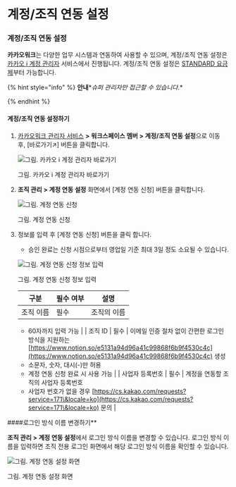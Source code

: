 # 계정/조직 연동 설정

### 계정/조직 연동 설정

**카카오워크**는 다양한 업무 시스템과 연동하여 사용할 수 있으며, 계정/조직 연동 설정은 [카카오 i 계정 관리자](https://account.kakaoi.ai/) 서비스에서 진행됩니다. 계정/조직 연동 설정은 [STANDARD 요금제](https://www.kakaowork.com/pricing)부터 가능합니다.

{% hint style="info" %}
**안내**\**슈퍼 관리자만 접근할 수 있습니다.**

{% endhint %}

#### 계정/조직 연동 설정하기

1.  [카카오워크 관리자 서비스](https://admin.kakaowork.com/) **> 워크스페이스 멤버 > 계정/조직 연동 설정**으로 이동 후, [바로가기↗︎] 버튼을 클릭합니다.

    ![그림. 카카오 i 계정 관리자 바로가기](https://s3-us-west-2.amazonaws.com/secure.notion-static.com/8fc80378-240c-49ed-a295-f103c33485bf/%EC%B9%B4%EC%B9%B4%EC%98%A4\_i\_%EA%B3%84%EC%A0%95\_%EA%B4%80%EB%A6%AC%EC%9E%90\_%EB%B0%94%EB%A1%9C%EA%B0%80%EA%B8%B0.png)

    그림. 카카오 i 계정 관리자 바로가기
2.  **조직 관리 > 계정 연동 설정** 화면에서 [계정 연동 신청] 버튼을 클릭합니다.

    ![그림. 계정 연동 신청](https://s3-us-west-2.amazonaws.com/secure.notion-static.com/09a57e4c-720c-42c1-8f71-0582398d9666/Untitled.png)

    그림. 계정 연동 신청
3.  정보를 입력 후 [계정 연동 신청] 버튼을 클릭 합니다.

    * 승인 완료는 신청 시점으로부터 영업일 기준 최대 3일 정도 소요될 수 있습니다.

    ![그림. 계정 연동 신청 정보 입력](https://s3-us-west-2.amazonaws.com/secure.notion-static.com/661154c9-af71-41b1-a42d-af84a2efe1dc/Untitled.png)

    그림. 계정 연동 신청 정보 입력

    | 구분    | 필수 여부 | 설명     |
    | ----- | ----- | ------ |
    | 조직 이름 | 필수    | 조직의 이름 |

    * 60자까지 입력 가능 | | 조직 ID | 필수 | 이메일 인증 절차 없이 간편한 로그인 방식을 지원하는 [https://www.notion.so/e5131a94d96a41c99868f6b9f4530c4c](https://www.notion.so/e5131a94d96a41c99868f6b9f4530c4c) 생성
    * 소문자, 숫자, 대시(-)만 허용
    * 계정 연동 신청 완료 시 사용 가능 | | 사업자 등록번호 | 필수 | 계정을 연동할 조직의 사업자 등록번호
    * 사업자 번호가 없을 경우 [https://cs.kakao.com/requests?service=171\&locale=ko](https://cs.kakao.com/requests?service=171\&locale=ko) 문의 |

####로그인 방식 이름 변경하기**

**조직 관리 > 계정 연동 설정**에서 로그인 방식 이름을 변경할 수 있습니다. 로그인 방식 이름을 입력하면 조직 전용 로그인 화면에서 해당 로그인 방식 이름을 확인할 수 있습니다.

![그림. 계정 연동 설정 화면](https://s3-us-west-2.amazonaws.com/secure.notion-static.com/5bd12058-5865-4b00-aa3e-8550d427868d/Untitled.png)

그림. 계정 연동 설정 화면
